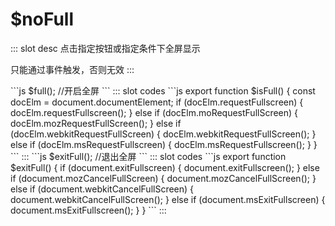 # $noFull
<ContainerBox title="介绍">
::: slot desc
点击指定按钮或指定条件下全屏显示

只能通过事件触发，否则无效
:::
</ContainerBox>

<ContainerBox title="基础用法">
```js
$full(); //开启全屏
```
<ShowCode>
::: slot codes
```js
export function $isFull() {
  const docElm = document.documentElement;
  if (docElm.requestFullscreen) {
    docElm.requestFullscreen();
  } else if (docElm.moRequestFullScreen) {
    docElm.mozRequestFullScreen();
  } else if (docElm.webkitRequestFullScreen) {
    docElm.webkitRequestFullScreen();
  } else if (docElm.msRequestFullscreen) {
    docElm.msRequestFullscreen();
  }
}
```
:::
</ShowCode>
</ContainerBox>

<ContainerBox title="基础用法">
```js
$exitFull(); //退出全屏
```
<ShowCode>
::: slot codes
```js
export function $exitFull() {
  if (document.exitFullscreen) {
    document.exitFullscreen();
  } else if (document.mozCancelFullScreen) {
    document.mozCancelFullScreen();
  } else if (document.webkitCancelFullScreen) {
    document.webkitCancelFullScreen();
  } else if (document.msExitFullscreen) {
    document.msExitFullscreen();
  }
}
```
:::
</ShowCode>
</ContainerBox>